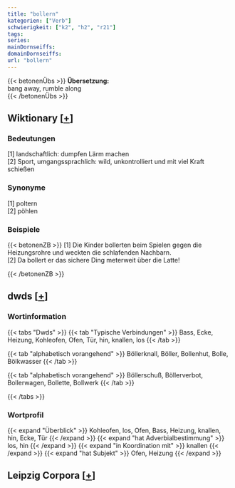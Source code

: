 ```yaml
---
title: "bollern"
kategorien: ["Verb"]
schwierigkeit: ["k2", "h2", "r21"]
tags:
series:
mainDornseiffs:
domainDornseiffs:
url: "bollern"
---
```


{{< betonenÜbs >}}
**Übersetzung:**  
bang away, rumble along  
{{< /betonenÜbs >}}

## Wiktionary [[+](https://de.wiktionary.org/wiki/bollern)]

### Bedeutungen
[1] landschaftlich: dumpfen Lärm machen  
[2] Sport, umgangssprachlich: wild, unkontrolliert und mit viel Kraft schießen  

### Synonyme
[1] poltern  
[2] pöhlen  

### Beispiele
{{< betonenZB >}}
[1] Die Kinder bollerten beim Spielen gegen die Heizungsrohre und weckten die schlafenden Nachbarn.  
[2] Da bollert er das sichere Ding meterweit über die Latte!  

{{< /betonenZB >}}


## dwds [[+](https://www.dwds.de/wb/bollern)]

### Wortinformation
{{< tabs "Dwds" >}}
{{< tab "Typische Verbindungen" >}}
Bass, Ecke, Heizung, Kohleofen, Ofen, Tür, hin, knallen, los
{{< /tab >}}

{{< tab "alphabetisch vorangehend" >}}
Böllerknall, Böller, Bollenhut, Bolle, Bölkwasser
{{< /tab >}}

{{< tab "alphabetisch vorangehend" >}}
Böllerschuß, Böllerverbot, Bollerwagen, Bollette, Bollwerk
{{< /tab >}}

{{< /tabs >}}

### Wortprofil
{{< expand "Überblick" >}} Kohleofen, los, Ofen, Bass, Heizung, knallen, hin, Ecke, Tür {{< /expand >}}
{{< expand "hat Adverbialbestimmung" >}} los, hin {{< /expand >}}
{{< expand "in Koordination mit" >}} knallen {{< /expand >}}
{{< expand "hat Subjekt" >}} Ofen, Heizung {{< /expand >}}

## Leipzig Corpora [[+](https://corpora.uni-leipzig.de/en/res?word=bollern&corpusId=deu_newscrawl-public_2018)]

